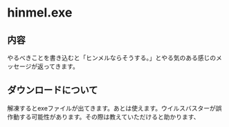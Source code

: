 # hinmel.exe
<h2>内容</h2>
やるべきことを書き込むと「ヒンメルならそうする。」とやる気のある感じのメッセージが返ってきます。

<h2>ダウンロードについて</h2>
解凍するとexeファイルが出てきます。あとは使えます。ウイルスバスターが誤作動する可能性があります。その際は教えていただけると助かります、
